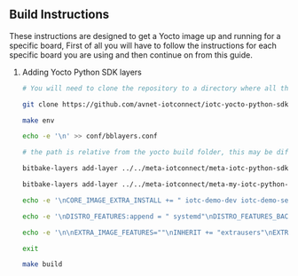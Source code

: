 ## Build Instructions

These instructions are designed to get a Yocto image up and running for a specific board, First of all you will have to follow the instructions for each specific board you are using and then continue on from this guide.

1. Adding Yocto Python SDK layers

    ```bash
    # You will need to clone the repository to a directory where all the other meta-layers exist, this different for each board
    
    git clone https://github.com/avnet-iotconnect/iotc-yocto-python-sdk.git -b kirkstone ./meta-iotconnect

    make env

    echo -e '\n' >> conf/bblayers.conf
    
    # the path is relative from the yocto build folder, this may be different from board to board

    bitbake-layers add-layer ../../meta-iotconnect/meta-iotc-python-sdk/
    
    bitbake-layers add-layer ../../meta-iotconnect/meta-my-iotc-python-sdk-example/
    
    echo -e '\nCORE_IMAGE_EXTRA_INSTALL += " iotc-demo-dev iotc-demo-service"' >> ./conf/local.conf
    
    echo -e '\nDISTRO_FEATURES:append = " systemd"\nDISTRO_FEATURES_BACKFILL_CONSIDERED += " sysvinit"\nVIRTUAL-RUNTIME_init_manager = " systemd"\nVIRTUAL-RUNTIME_initscripts = " systemd-compat-units"\n' >> ./conf/local.conf
    
    echo -e '\n\nEXTRA_IMAGE_FEATURES=""\nINHERIT += "extrausers"\nEXTRA_USER_PARAMS = "usermod -P avnet root;"' >> conf/local.conf 

    exit

    make build
    ```
